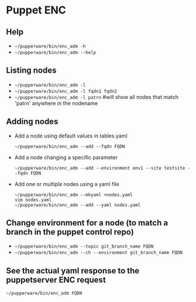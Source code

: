 # Puppet ENC

## Help
- `~/pupperware/bin/enc_adm -h`
- `~/pupperware/bin/enc_adm --help`

## Listing nodes
- `~/pupperware/bin/enc_adm -l`
- `~/pupperware/bin/enc_adm -l fqdn1 fqdn2`
- `~/pupperware/bin/enc_adm -l patrn` #will show all nodes that match 'patrn' anywhere in
  the nodename

## Adding nodes
- Add a node using default values in tables.yaml
  ```shell
  ~/pupperware/bin/enc_adm --add --fqdn FQDN
  ```
- Add a node changing a specific parameter
  ```shell
  ~/pupperware/bin/enc_adm --add --environment env1 --site testsite --fqdn FQDN
  ```
- Add one or multiple nodes using a yaml file
  ```shell
  ~/pupperware/bin/enc_adm --mkyaml >nodes.yaml
  vim nodes.yaml
  ~/pupperware/bin/enc_adm --add --yaml nodes.yaml
  ```

## Change environment for a node (to match a branch in the puppet control repo)
- `~/pupperware/bin/enc_adm --topic git_branch_name FQDN`
- `~/pupperware/bin/enc_adm --ch --environment git_branch_name FQDN`

## See the actual yaml response to the puppetserver ENC request
```shell
~/pupperware/bin/enc_adm FQDN
```
